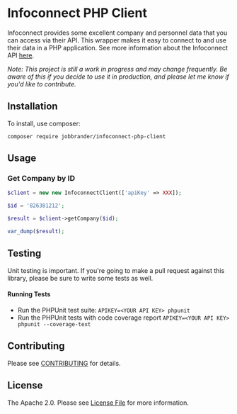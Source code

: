 # Infoconnect PHP Client
Infoconnect provides some excellent company and personnel data that you can access
via their API. This wrapper makes it easy to connect to and use their data in a
PHP application. See more information about the Infoconnect API
[here](http://developer.infoconnect.com/apis).

*Note: This project is still a work in progress
and may change frequently. Be aware of this if 
you decide to use it in production, and
please let me know if you'd like to contribute.*

## Installation

To install, use composer:

```
composer require jobbrander/infoconnect-php-client
```

## Usage

### Get Company by ID

```php
$client = new new InfoconnectClient(['apiKey' => XXX]);

$id = '826381212';

$result = $client->getCompany($id);

var_dump($result);
```

## Testing

Unit testing is important. If you're going to make a pull request against this library, 
please be sure to write some tests as well.

#### Running Tests
- Run the PHPUnit test suite: `APIKEY=<YOUR API KEY> phpunit`
- Run the PHPUnit tests with code coverage report `APIKEY=<YOUR API KEY> phpunit --coverage-text`

## Contributing

Please see [CONTRIBUTING](https://github.com/jobbrander/infoconnect-php-client/blob/master/CONTRIBUTING.md) for details.

## License

The Apache 2.0. Please see [License File](https://github.com/jobbrander/infoconnect-php-client/blob/master/LICENSE.md) for more information.

